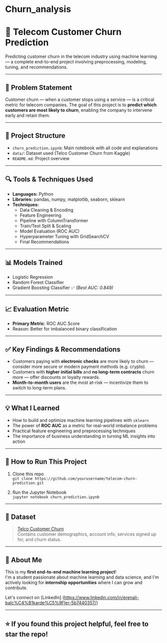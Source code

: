 # Churn_analysis
# 🔁 Telecom Customer Churn Prediction

Predicting customer churn in the telecom industry using machine learning — a complete end-to-end project involving preprocessing, modeling, tuning, and recommendations.

---

## 📌 Problem Statement

Customer churn — when a customer stops using a service — is a critical metric for telecom companies. The goal of this project is to **predict which customers are most likely to churn**, enabling the company to intervene early and retain them.

---

## 📂 Project Structure

- `churn_prediction.ipynb`: Main notebook with all code and explanations
- `data/`: Dataset used (Telco Customer Churn from Kaggle)
- `README.md`: Project overview

---

## 🔍 Tools & Techniques Used

- **Languages:** Python
- **Libraries:** pandas, numpy, matplotlib, seaborn, sklearn
- **Techniques:** 
  - Data Cleaning & Encoding
  - Feature Engineering
  - Pipeline with ColumnTransformer
  - Train/Test Split & Scaling
  - Model Evaluation (ROC AUC)
  - Hyperparameter Tuning with GridSearchCV
  - Final Recommendations

---

## 📊 Models Trained

- Logistic Regression
- Random Forest Classifier
- Gradient Boosting Classifier ✅ *(Best AUC: 0.849)*

---

## 📈 Evaluation Metric

- **Primary Metric**: ROC AUC Score  
- Reason: Better for imbalanced binary classification

---

## ✅ Key Findings & Recommendations

- Customers paying with **electronic checks** are more likely to churn — consider more secure or modern payment methods (e.g. crypto).
- Customers with **higher initial bills** and **no long-term contracts** churn more — offer discounts or loyalty rewards.
- **Month-to-month users** are the most at-risk — incentivize them to switch to long-term plans.

---

## 💡 What I Learned

- How to build and optimize machine learning pipelines with `sklearn`
- The power of **ROC AUC** as a metric for real-world imbalance problems
- Practical feature engineering and preprocessing techniques
- The importance of business understanding in turning ML insights into action

---

## 🚀 How to Run This Project

1. Clone this repo  
   `git clone https://github.com/yourusername/telecom-churn-prediction.git`

2. Run the Jupyter Notebook  
   `jupyter notebook churn_prediction.ipynb`

---

## 📁 Dataset

> [Telco Customer Churn](https://www.kaggle.com/blastchar/telco-customer-churn)  
Contains customer demographics, account info, services signed up for, and churn status.

---

## 👤 About Me

This is my **first end-to-end machine learning project**!  
I'm a student passionate about machine learning and data science, and I'm actively looking for **internship opportunities** where I can grow and contribute.

Let's connect on [LinkedIn]
(https://www.linkedin.com/in/erenali-balc%C4%B1karde%C5%9Fler-5b7440357/)

---

## ⭐️ If you found this project helpful, feel free to star the repo!

